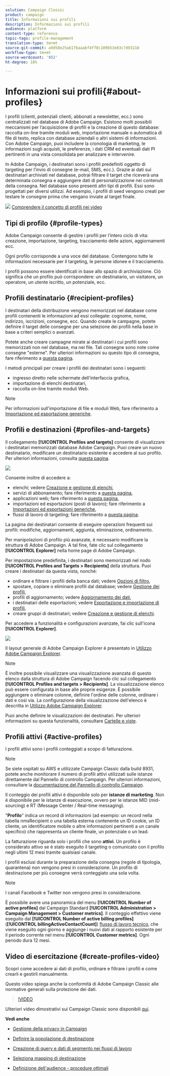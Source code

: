 ```yaml
---
solution: Campaign Classic
product: campaign
title: Informazioni sui profili
description: Informazioni sui profili
audience: platform
content-type: reference
topic-tags: profile-management
translation-type: tm+mt
source-git-commit: a9d58e25ab17baaabf4ff8c109b53e83c7d93218
workflow-type: tm+mt
source-wordcount: '952'
ht-degree: 18%

---
```



# Informazioni sui profili{#about-profiles}

I profili (clienti, potenziali clienti, abbonati a newsletter, ecc.) sono centralizzati nel database di Adobe Campaign. Esistono molti possibili meccanismi per l’acquisizione di profili e la creazione di questo database: raccolta on-line tramite moduli web, importazione manuale o automatica di file di testo, replica con database aziendali o altri sistemi di informazioni. Con  Adobe Campaign, puoi includere la cronologia di marketing, le informazioni sugli acquisti, le preferenze, i dati CRM ed eventuali dati PI pertinenti in una vista consolidata per analizzare e intervenire.

In Adobe Campaign, i destinatari sono i profili predefiniti oggetto di targeting per l’invio di consegne (e-mail, SMS, ecc.). Grazie ai dati sui destinatari archiviati nel database, potrai filtrare il target che riceverà una determinata consegna e aggiungere dati di personalizzazione nei contenuti della consegna. Nel database sono presenti altri tipi di profili. Essi sono progettati per diversi utilizzi. Ad esempio, i profili di seed vengono creati per testare le consegne prima che vengano inviate al target finale.

![](assets/do-not-localize/how-to-video.png) [Comprendere il concetto di profili nei video](#create-profiles-video)

## Tipi di profilo {#profile-types}

 Adobe Campaign consente di gestire i profili per l’intero ciclo di vita: creazione, importazione, targeting, tracciamento delle azioni, aggiornamenti ecc.

Ogni profilo corrisponde a una voce del database. Contengono tutte le informazioni necessarie per il targeting, le persone idonee e il tracciamento.

I profili possono essere identificati in base allo spazio di archiviazione. Ciò significa che un profilo può corrispondere: un destinatario, un visitatore, un operatore, un utente iscritto, un potenziale, ecc.

## Profili destinatario {#recipient-profiles}

I destinatari della distribuzione vengono memorizzati nel database come profili contenenti le informazioni ad essi collegate: cognome, nome, indirizzo, iscrizioni, consegne, ecc. Quando create le campagne, potete definire il target delle consegne per una selezione dei profili nella base in base a criteri semplici o avanzati.

Potete anche creare campagne mirate ai destinatari i cui profili sono memorizzati non nel database, ma nei file. Tali consegne sono note come consegne &quot;esterne&quot;. Per ulteriori informazioni su questo tipo di consegna, fare riferimento a [questa pagina](../../delivery/using/steps-defining-the-target-population.md#selecting-external-recipients).

I metodi principali per creare i profili dei destinatari sono i seguenti:

* ingresso diretto nelle schermate dell&#39;interfaccia grafica,
* importazione di elenchi destinatari,
* raccolta on-line tramite moduli Web.

>[!NOTE]
>
>Per informazioni sull&#39;importazione di file e moduli Web, fare riferimento a [Importazione ed esportazione generiche](../../platform/using/generic-imports-and-exports.md).

## Profili e destinazioni {#profiles-and-targets}

Il collegamento **[!UICONTROL Profiles and targets]** consente di visualizzare i destinatari memorizzati  database Adobe Campaign. Puoi creare un nuovo destinatario, modificare un destinatario esistente e accedere al suo profilo. Per ulteriori informazioni, consulta [questa pagina](../../platform/using/editing-a-profile.md).

![](assets/d_ncs_user_interface_target_link.png)

Consente inoltre di accedere a:

* elenchi; vedere [Creazione e gestione di elenchi](../../platform/using/creating-and-managing-lists.md),
* servizi di abbonamento; fare riferimento a [questa pagina](../../delivery/using/managing-subscriptions.md),
* applicazioni web; fare riferimento a [questa pagina](../../web/using/about-web-applications.md),
* importazioni ed esportazioni (posti di lavoro); fare riferimento a [Importazioni ed esportazioni generiche](../../platform/using/generic-imports-and-exports.md),
* flussi di lavoro di targeting; fare riferimento a [questa pagina](../../workflow/using/building-a-workflow.md#implementation-steps-).

La pagina dei destinatari consente di eseguire operazioni frequenti sui profili: modifiche, aggiornamenti, aggiunta, eliminazione, ordinamento.

Per manipolazioni di profilo più avanzate, è necessario modificare la struttura  di Adobe Campaign. A tal fine, fate clic sul collegamento **[!UICONTROL Explorer]** nella home page di  Adobe Campaign.

Per impostazione predefinita, i destinatari sono memorizzati nel nodo **[!UICONTROL Profiles and Targets > Recipients]** della struttura. Puoi creare i destinatari da questa vista, nonché:

* ordinare e filtrare i profili della banca dati; vedere [Opzioni di filtro](../../platform/using/filtering-options.md),
* spostare, copiare o eliminare profili dal database; vedere [Gestione dei profili](../../platform/using/managing-profiles.md),
* profili di aggiornamento; vedere [Aggiornamento dei dati](../../platform/using/updating-data.md),
* i destinatari delle esportazioni; vedere [Esportazione e importazione di profili](../../platform/using/exporting-and-importing-profiles.md),
* creare gruppi di destinatari; vedere [Creazione e gestione di elenchi](../../platform/using/creating-and-managing-lists.md).

Per accedere a funzionalità e configurazioni avanzate, fai clic sull&#39;icona **[!UICONTROL Explorer]**.

![](assets/d_ncs_user_interface01.png)

Il layout generale di  Adobe Campaign Explorer è presentato in [Utilizzo  Adobe Campaign Explorer](../../platform/using/adobe-campaign-workspace.md#using-adobe-campaign-explorer).

>[!NOTE]
>
>È inoltre possibile visualizzare una visualizzazione avanzata di questo elenco dalla struttura di Adobe Campaign  facendo clic sul collegamento **[!UICONTROL Profiles and targets > Recipients]**. La visualizzazione elenco può essere configurata in base alle proprie esigenze. È possibile aggiungere o eliminare colonne, definire l&#39;ordine delle colonne, ordinare i dati e così via. La configurazione della visualizzazione dell&#39;elenco è descritta in [Utilizzo  Adobe Campaign Explorer](../../platform/using/adobe-campaign-workspace.md#using-adobe-campaign-explorer).
>
>Puoi anche definire le visualizzazioni dei destinatari. Per ulteriori informazioni su questa funzionalità, consultare [Cartelle e viste](../../platform/using/access-management.md#folders-and-views).

## Profili attivi {#active-profiles}

I profili attivi sono i profili conteggiati a scopo di fatturazione.

>[!NOTE]
>
>Se siete ospitati su AWS e utilizzate Campaign Classic dalla build 8931, potete anche monitorare il numero di profili attivi utilizzati sulle istanze direttamente dal Pannello di controllo Campaign. Per ulteriori informazioni, consultare la [documentazione del Pannello di controllo Campaign](https://docs.adobe.com/content/help/en/control-panel/using/performance-monitoring/active-profiles-monitoring.html).
>
>Il conteggio dei profili attivi è disponibile solo per **istanze di marketing**. Non è disponibile per le istanze di esecuzione, ovvero per le istanze MID (mid-sourcing) e RT (Message Center / Real-time messaging).

&quot;**Profilo**&quot; indica un record di informazioni (ad esempio: un record nella tabella nmsRecipient o una tabella esterna contenente un ID cookie, un ID cliente, un identificatore mobile o altre informazioni pertinenti a un canale specifico) che rappresenta un cliente finale, un potenziale o un lead.

La fatturazione riguarda solo i profili che sono **attivi**. Un profilo è considerato attivo se è stato eseguito il targeting o comunicato con il profilo negli ultimi 12 mesi tramite qualsiasi canale.

I profili esclusi durante la preparazione della consegna (regole di tipologia, quarantena) non vengono presi in considerazione. Un profilo di destinazione per più consegne verrà conteggiato una sola volta.

>[!NOTE]
>
>I canali Facebook e Twitter non vengono presi in considerazione.

È possibile avere una panoramica del menu **[!UICONTROL Number of active profiles]** dal Campaign Standard **[!UICONTROL Administration > Campaign Management > Customer metrics]**. Il conteggio effettivo viene eseguito dal **[!UICONTROL Number of active billing profiles]** (**[!UICONTROL billingActiveContactCount]**) [flusso di lavoro tecnico](../../workflow/using/about-technical-workflows.md), che viene eseguito ogni giorno e aggiunge i nuovi dati al rapporto esistente per il periodo corrente nel menu **[!UICONTROL Customer metrics]**. Ogni periodo dura 12 mesi.

## Video di esercitazione {#create-profiles-video}

Scopri come accedere ai dati di profilo, ordinare e filtrare i profili e come crearli e gestirli manualmente.

Questo video spiega anche la conformità di Adobe Campaign Classic alle normative generali sulla protezione dei dati.

>[!VIDEO](https://video.tv.adobe.com/v/35611?quality=12)

Ulteriori video dimostrativi sui Campaign Classic sono disponibili [qui](https://experienceleague.adobe.com/docs/campaign-classic-learn/tutorials/overview.html?lang=it).

**Vedi anche**

* [Gestione della privacy in Campaign](https://helpx.adobe.com/it/campaign/kb/acc-privacy.html)

* [Definire la popolazione di destinazione](../../delivery/using/define-the-right-audience.md)

* [Creazione di query e dati di segmento nei flussi di lavoro](../../workflow/using/targeting-data.md)

* [Seleziona mapping di destinazione](../../delivery/using/selecting-a-target-mapping.md)

* [Definizione dell&#39;audience - procedure ottimali](../../delivery/using/define-the-right-audience.md)

